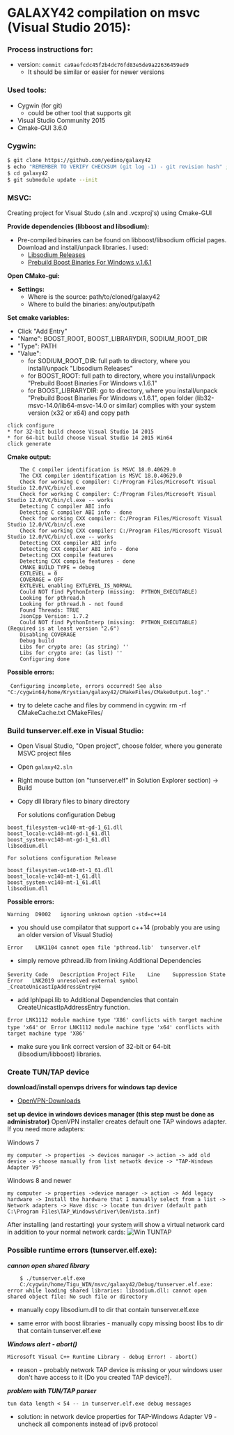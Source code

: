# GALAXY42 compilation on msvc (Visual Studio 2015):

### Process instructions for:

- version:
	```commit ca9aefcdc45f2b4dc76fd83e5de9a22636459ed9```
	- It should be similar or easier for newer versions

### Used tools:
- Cygwin (for git)
    - could be other tool that supports git
- Visual Studio Community 2015
- Cmake-GUI 3.6.0

### Cygwin:
```sh
$ git clone https://github.com/yedino/galaxy42
$ echo "REMEMBER TO VERIFY CHECKSUM (git log -1) - git revision hash" ; read _
$ cd galaxy42
$ git submodule update --init
```

### MSVC:
Creating project for Visual Studo (.sln and .vcxproj's) using Cmake-GUI

__Provide dependencies (libboost and libsodium):__
- Pre-compiled binaries can be found on libboost/libsodium official pages.
Download and install/unpack libraries. I used:
    - [Libsodium Releases](https://download.libsodium.org/libsodium/releases/)
    - [Prebuild Boost Binaries For Windows v.1.6.1](https://sourceforge.net/projects/boost/files/boost-binaries/1.61.0/)

__Open CMake-gui:__
- __Settings:__
	- Where is the source: 		path/to/cloned/galaxy42
	- Where to build the binaries:	any/output/path

__Set cmake variables:__

- Click "Add Entry"
- "Name": BOOST_ROOT, BOOST_LIBRARYDIR, SODIUM_ROOT_DIR
- "Type": PATH
- "Value":
	- for SODIUM_ROOT_DIR: full path to directory, where you install/unpack "Libsodium Releases"
	- for BOOST_ROOT: full path to directory, where you install/unpack "Prebuild Boost Binaries For Windows v.1.6.1"
	- for BOOST_LIBRARYDIR: go to directory, where you install/unpack "Prebuild Boost Binaries For Windows v.1.6.1", open folder (lib32-msvc-14.0/lib64-msvc-14.0 or similar) complies with your system version (x32 or x64) and copy path

```
click configure
* for 32-bit build choose Visual Studio 14 2015
* for 64-bit build choose Visual Studio 14 2015 Win64
click generate
```
__Cmake output:__
```
	The C compiler identification is MSVC 18.0.40629.0
	The CXX compiler identification is MSVC 18.0.40629.0
	Check for working C compiler: C:/Program Files/Microsoft Visual Studio 12.0/VC/bin/cl.exe
	Check for working C compiler: C:/Program Files/Microsoft Visual Studio 12.0/VC/bin/cl.exe -- works
	Detecting C compiler ABI info
	Detecting C compiler ABI info - done
	Check for working CXX compiler: C:/Program Files/Microsoft Visual Studio 12.0/VC/bin/cl.exe
	Check for working CXX compiler: C:/Program Files/Microsoft Visual Studio 12.0/VC/bin/cl.exe -- works
	Detecting CXX compiler ABI info
	Detecting CXX compiler ABI info - done
	Detecting CXX compile features
	Detecting CXX compile features - done
	CMAKE_BUILD_TYPE = debug
	EXTLEVEL = 0
	COVERAGE = OFF
	EXTLEVEL enabling EXTLEVEL_IS_NORMAL
	Could NOT find PythonInterp (missing:  PYTHON_EXECUTABLE)
	Looking for pthread.h
	Looking for pthread.h - not found
	Found Threads: TRUE
	JsonCpp Version: 1.7.2
	Could NOT find PythonInterp (missing:  PYTHON_EXECUTABLE) (Required is at least version "2.6")
	Disabling COVERAGE
	Debug build
	Libs for crypto are: (as string) ''
	Libs for crypto are: (as list) ''
	Configuring done
```

__Possible errors:__

 ``` Configuring incomplete, errors occurred!```
 ```See also "C:/cygwin64/home/Krystian/galaxy42/CMakeFiles/CMakeOutput.log".'```
- try to delete cache and files by commend in cygwin: rm -rf CMakeCache.txt CMakeFiles/

### Build tunserver.elf.exe in Visual Studio:
- Open Visual Studio, "Open project", choose folder, where you generate MSVC project files
- Open `galaxy42.sln`
- Right mouse button (on "tunserver.elf" in Solution Explorer section) -> Build
- Copy dll library files to binary directory

	For solutions configuration Debug
```
boost_filesystem-vc140-mt-gd-1_61.dll
boost_locale-vc140-mt-gd-1_61.dll
boost_system-vc140-mt-gd-1_61.dll
libsodium.dll
```
	For solutions configuration Release
```
boost_filesystem-vc140-mt-1_61.dll
boost_locale-vc140-mt-1_61.dll
boost_system-vc140-mt-1_61.dll
libsodium.dll
```

__Possible errors:__

```Warning	D9002	ignoring unknown option -std=c++14```
- you should use compilator that support c++14 (probably you are using an older version of Visual Studio)

```Error	LNK1104	cannot open file 'pthread.lib'	tunserver.elf```
- simply remove pthread.lib from linking Additional Dependencies

```Severity	Code	Description	Project	File	Line	Suppression State```
``` Error	LNK2019	unresolved external symbol _CreateUnicastIpAddressEntry@4```
- add Iphlpapi.lib to Additional Dependencies that contain CreateUnicastIpAddressEntry function.

``` Error LNK1112 module machine type 'X86' conflicts with target machine type 'x64' ```
 or
 ``` Error LNK1112 module machine type 'x64' conflicts with target machine type 'X86'```
- make sure you link correct version of 32-bit or 64-bit (libsodium/libboost) libraries.

### Create TUN/TAP device
__download/install openvps drivers for windows tap device__
- [OpenVPN-Downloads](https://openvpn.net/index.php/open-source/downloads.html)

__set up device in windows devices manager (this step must be done as administrator)__
OpenVPN installer creates default one TAP windows adapter. If you need more adapters:

Windows 7

```my computer -> properties -> devices manager -> action -> add old device -> choose manually from list netwotk device -> "TAP-Windows Adapter V9"```

Windows 8 and newer

```my computer -> properties ->device manager -> action -> Add legacy hardware -> Install the hardware that I manually select from a list -> Network adapters -> Have disc -> locate tun driver (default path C:\Program Files\TAP_Windows\driver\OenVista.inf)```

After installing (and restarting) your system will show a virtual network card in addition to your normal network cards:
![Win TUNTAP](images/win_tuntap.png)

### Possible runtime errors (tunserver.elf.exe):
***cannon open shared library***
```
	$ ./tunserver.elf.exe
	C:/cygwin/home/Tigu_WIN/msvc/galaxy42/Debug/tunserver.elf.exe: error while loading shared libraries: libsodium.dll: cannot open shared object file: No such file or directory
```
- manually copy libsodium.dll to dir that contain tunserver.elf.exe

- same error with boost libraries - manually copy missing boost libs to dir that contain tunserver.elf.exe

***Windows alert - abort()***

```Microsoft Visual C++ Runtime Library - debug Error! - abort()```
- reason - probably network TAP device is missing or your windows user don't have access to it (Do you created TAP device?).

***problem with TUN/TAP parser***

```tun data length < 54 -- in tunserver.elf.exe debug messages```
- solution: in network device properties for TAP-Windows Adapter V9 - uncheck all components instead of ipv6 protocol
